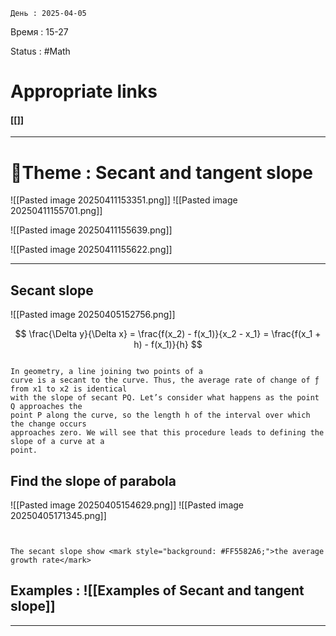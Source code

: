 	День : 2025-04-05 
Время : 15-27

Status : #Math  


# Appropriate links
#### [[]]

---

# 📏Theme : Secant and tangent slope
![[Pasted image 20250411153351.png]]
![[Pasted image 20250411155701.png]]


![[Pasted image 20250411155639.png]]

![[Pasted image 20250411155622.png]]


---

## Secant slope

![[Pasted image 20250405152756.png]]

$$ \frac{\Delta y}{\Delta x} = \frac{f(x_2) - f(x_1)}{x_2 - x_1} = \frac{f(x_1 + h) - f(x_1)}{h} $$

```ad-important

In geometry, a line joining two points of a
curve is a secant to the curve. Thus, the average rate of change of ƒ from x1 to x2 is identical
with the slope of secant PQ. Let’s consider what happens as the point Q approaches the
point P along the curve, so the length h of the interval over which the change occurs
approaches zero. We will see that this procedure leads to defining the slope of a curve at a
point.
```

## Find the slope of parabola

![[Pasted image 20250405154629.png]]
![[Pasted image 20250405171345.png]]
```ad-important


The secant slope show <mark style="background: #FF5582A6;">the average growth rate</mark>

```



## Examples : ![[Examples of Secant and tangent slope]]


---
